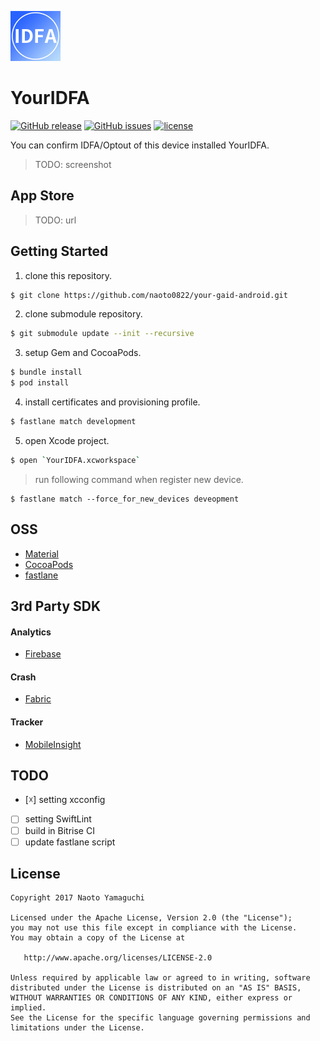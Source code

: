 ![app icon](./assets/appicon/icon_40@2x.png)

# YourIDFA

[![GitHub release](https://img.shields.io/github/release/naoto0822/your-idfa-ios.svg)](https://github.com/naoto0822/your-idfa-ios/releases)
[![GitHub issues](https://img.shields.io/github/issues/naoto0822/your-idfa-ios.svg)](https://github.com/naoto0822/your-idfa-ios/issues)
[![license](https://img.shields.io/github/license/naoto0822/your-idfa-ios.svg)](https://github.com/naoto0822/your-idfa-ios/blob/master/LICENSE)

You can confirm IDFA/Optout of this device installed YourIDFA.

> TODO: screenshot

## App Store

> TODO: url

## Getting Started

1. clone this repository.

 ```sh
 $ git clone https://github.com/naoto0822/your-gaid-android.git
 ```

2. clone submodule repository.

 ```sh
 $ git submodule update --init --recursive
 ```

3. setup Gem and CocoaPods.

 ```sh
 $ bundle install
 $ pod install
 ```

4. install certificates and provisioning profile.

 ```sh
 $ fastlane match development
 ```

5. open Xcode project.

 ```sh
 $ open `YourIDFA.xcworkspace`
 ```

> run following command when register new device.

```
$ fastlane match --force_for_new_devices deveopment
```

## OSS

- [Material](https://github.com/CosmicMind/Material)
- [CocoaPods](https://cocoapods.org/)
- [fastlane](https://github.com/fastlane/fastlane)

## 3rd Party SDK

#### Analytics

- [Firebase](https://firebase.google.com/ "Firebase")

#### Crash

- [Fabric](https://fabric.io, "Fabric")

#### Tracker

- [MobileInsight](https://ymi.yahoo.co.jp/)

## TODO

- [☓] setting xcconfig
- [ ] setting SwiftLint
- [ ] build in Bitrise CI
- [ ] update fastlane script

## License

```
Copyright 2017 Naoto Yamaguchi

Licensed under the Apache License, Version 2.0 (the "License");
you may not use this file except in compliance with the License.
You may obtain a copy of the License at

   http://www.apache.org/licenses/LICENSE-2.0

Unless required by applicable law or agreed to in writing, software
distributed under the License is distributed on an "AS IS" BASIS,
WITHOUT WARRANTIES OR CONDITIONS OF ANY KIND, either express or implied.
See the License for the specific language governing permissions and
limitations under the License.
```
